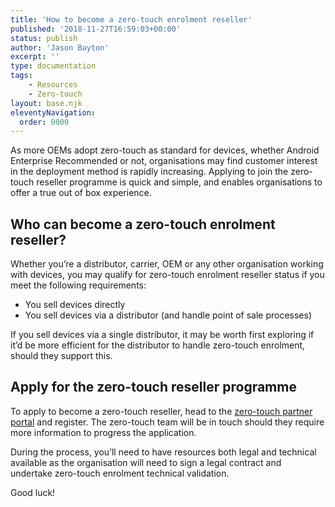 ```yaml
---
title: 'How to become a zero-touch enrolment reseller'
published: '2018-11-27T16:59:03+00:00'
status: publish
author: 'Jason Bayton'
excerpt: ''
type: documentation
tags: 
    - Resources
    - Zero-touch
layout: base.njk
eleventyNavigation:
  order: 0000
---
```

As more OEMs adopt zero-touch as standard for devices, whether Android Enterprise Recommended or not, organisations may find customer interest in the deployment method is rapidly increasing. Applying to join the zero-touch reseller programme is quick and simple, and enables organisations to offer a true out of box experience.

## Who can become a zero-touch enrolment reseller?

Whether you’re a distributor, carrier, OEM or any other organisation working with devices, you may qualify for zero-touch enrolment reseller status if you meet the following requirements:

- You sell devices directly
- You sell devices via a distributor (and handle point of sale processes)

If you sell devices via a single distributor, it may be worth first exploring if it’d be more efficient for the distributor to handle zero-touch enrolment, should they support this.

## Apply for the zero-touch reseller programme

To apply to become a zero-touch reseller, head to the [zero-touch partner portal](https://zt.androidenterprise.dev) and register. The zero-touch team will be in touch should they require more information to progress the application.

During the process, you’ll need to have resources both legal and technical available as the organisation will need to sign a legal contract and undertake zero-touch enrolment technical validation.

Good luck!